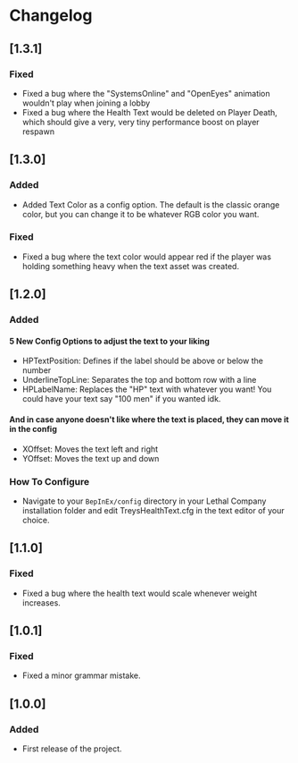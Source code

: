 # Changelog

## [1.3.1]
### Fixed
- Fixed a bug where the "SystemsOnline" and "OpenEyes" animation wouldn't play when joining a lobby
- Fixed a bug where the Health Text would be deleted on Player Death, which should give a very, very tiny performance boost on player respawn

## [1.3.0]
### Added
- Added Text Color as a config option. The default is the classic orange color, but you can change it to be whatever RGB color you want.
### Fixed
- Fixed a bug where the text color would appear red if the player was holding something heavy when the text asset was created.

## [1.2.0]
### Added
#### 5 New Config Options to adjust the text to your liking
- HPTextPosition: Defines if the label should be above or below the number
- UnderlineTopLine: Separates the top and bottom row with a line
- HPLabelName: Replaces the "HP" text with whatever you want! You could have your text say "100 men" if you wanted idk.

#### And in case anyone doesn't like where the text is placed, they can move it in the config
- XOffset: Moves the text left and right
- YOffset: Moves the text up and down

### How To Configure
- Navigate to your `BepInEx/config` directory in your Lethal Company installation folder and edit TreysHealthText.cfg in the text editor of your choice.

## [1.1.0]
### Fixed
- Fixed a bug where the health text would scale whenever weight increases.

## [1.0.1]
### Fixed
- Fixed a minor grammar mistake.

## [1.0.0]
### Added
- First release of the project.

